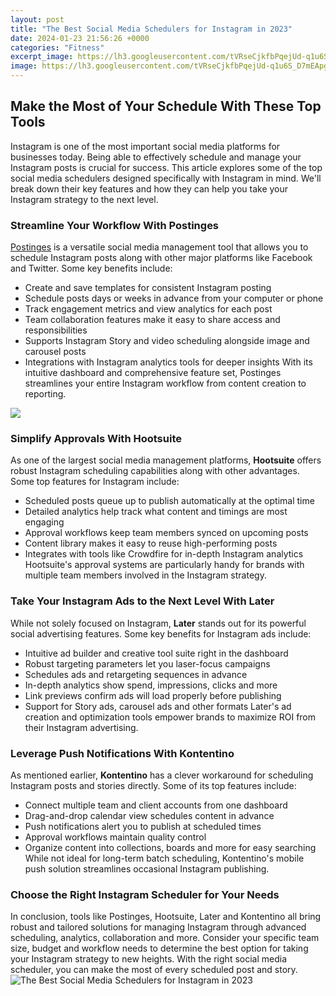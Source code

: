 ```yaml
---
layout: post
title: "The Best Social Media Schedulers for Instagram in 2023"
date: 2024-01-23 21:56:26 +0000
categories: "Fitness"
excerpt_image: https://lh3.googleusercontent.com/tVRseCjkfbPqejUd-q1u6S_D7mEApgnUkonlwi-Q6iBJKV1wi-cttu--7BLgdsMDN8COEFrjBfRxn8tTnYRE2DZKnsF-mL5tD4_qvMXqaH4ZG-FgqtxKI2uF8nsnddTDct989XRM
image: https://lh3.googleusercontent.com/tVRseCjkfbPqejUd-q1u6S_D7mEApgnUkonlwi-Q6iBJKV1wi-cttu--7BLgdsMDN8COEFrjBfRxn8tTnYRE2DZKnsF-mL5tD4_qvMXqaH4ZG-FgqtxKI2uF8nsnddTDct989XRM
---
```


## Make the Most of Your Schedule With These Top Tools 
Instagram is one of the most important social media platforms for businesses today. Being able to effectively schedule and manage your Instagram posts is crucial for success. This article explores some of the top social media schedulers designed specifically with Instagram in mind. We'll break down their key features and how they can help you take your Instagram strategy to the next level.
### Streamline Your Workflow With Postinges 
[Postinges](https://store.fi.io.vn/womens-cute-chihuahua-rainbow-unicorn-lgbtq-ally-dog-lover-mom-dad-v-neck-t-shirt/women&) is a versatile social media management tool that allows you to schedule Instagram posts along with other major platforms like Facebook and Twitter. Some key benefits include:
- Create and save templates for consistent Instagram posting  
- Schedule posts days or weeks in advance from your computer or phone
- Track engagement metrics and view analytics for each post
- Team collaboration features make it easy to share access and responsibilities
- Supports Instagram Story and video scheduling alongside image and carousel posts
- Integrations with Instagram analytics tools for deeper insights
With its intuitive dashboard and comprehensive feature set, Postinges streamlines your entire Instagram workflow from content creation to reporting. 

![](https://www.demandsage.com/wp-content/uploads/2022/08/Best-Instagram-Schedulers-DemandSage-2048x1152.png)
### Simplify Approvals With Hootsuite
As one of the largest social media management platforms, **Hootsuite** offers robust Instagram scheduling capabilities along with other advantages. Some top features for Instagram include:
- Scheduled posts queue up to publish automatically at the optimal time
- Detailed analytics help track what content and timings are most engaging
- Approval workflows keep team members synced on upcoming posts
- Content library makes it easy to reuse high-performing posts
- Integrates with tools like Crowdfire for in-depth Instagram analytics
Hootsuite's approval systems are particularly handy for brands with multiple team members involved in the Instagram strategy.
### Take Your Instagram Ads to the Next Level With Later 
While not solely focused on Instagram, **Later** stands out for its powerful social advertising features. Some key benefits for Instagram ads include:
- Intuitive ad builder and creative tool suite right in the dashboard  
- Robust targeting parameters let you laser-focus campaigns
- Schedules ads and retargeting sequences in advance
- In-depth analytics show spend, impressions, clicks and more
- Link previews confirm ads will load properly before publishing
- Support for Story ads, carousel ads and other formats
Later's ad creation and optimization tools empower brands to maximize ROI from their Instagram advertising.
### Leverage Push Notifications With Kontentino
As mentioned earlier, **Kontentino** has a clever workaround for scheduling Instagram posts and stories directly. Some of its top features include:
- Connect multiple team and client accounts from one dashboard  
- Drag-and-drop calendar view schedules content in advance
- Push notifications alert you to publish at scheduled times 
- Approval workflows maintain quality control
- Organize content into collections, boards and more for easy searching
While not ideal for long-term batch scheduling, Kontentino's mobile push solution streamlines occasional Instagram publishing.
### Choose the Right Instagram Scheduler for Your Needs
In conclusion, tools like Postinges, Hootsuite, Later and Kontentino all bring robust and tailored solutions for managing Instagram through advanced scheduling, analytics, collaboration and more. Consider your specific team size, budget and workflow needs to determine the best option for taking your Instagram strategy to new heights. With the right social media scheduler, you can make the most of every scheduled post and story.
![The Best Social Media Schedulers for Instagram in 2023](https://lh3.googleusercontent.com/tVRseCjkfbPqejUd-q1u6S_D7mEApgnUkonlwi-Q6iBJKV1wi-cttu--7BLgdsMDN8COEFrjBfRxn8tTnYRE2DZKnsF-mL5tD4_qvMXqaH4ZG-FgqtxKI2uF8nsnddTDct989XRM)
